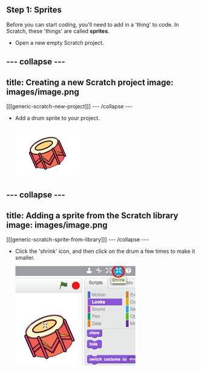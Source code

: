 ## Step 1: Sprites

Before you can start coding, you'll need to add in a 'thing' to code. In Scratch, these 'things' are called __sprites__.

+ Open a new empty Scratch project.

--- collapse ---
---
title: Creating a new Scratch project
image: images/image.png
---
[[[generic-scratch-new-project]]]
--- /collapse ---

+ Add a drum sprite to your project.

    ![Adding a drum sprite](images/band-drum-sprite.png)

--- collapse ---
---
title: Adding a sprite from the Scratch library
image: images/image.png
---

[[[generic-scratch-sprite-from-library]]]
--- /collapse ---

+ Click the 'shrink' icon, and then click on the drum a few times to make it smaller.

	![Shrinking the drum sprite](images/band-shrink.png)

